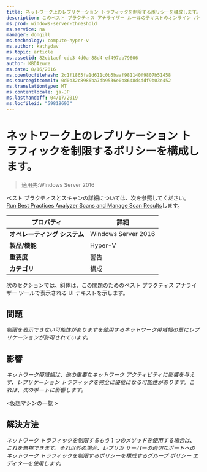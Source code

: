 ```yaml
---
title: ネットワーク上のレプリケーション トラフィックを制限するポリシーを構成します。
description: このベスト プラクティス アナライザー ルールのテキストのオンライン バージョン。
ms.prod: windows-server-threshold
ms.service: na
manager: dongill
ms.technology: compute-hyper-v
ms.author: kathydav
ms.topic: article
ms.assetid: 82cb1aef-cdc3-4d0a-88d4-ef497ab79606
author: KBDAzure
ms.date: 8/16/2016
ms.openlocfilehash: 2c1f1865fa1d611c0b5baaf981140f9807b51458
ms.sourcegitcommit: 0d0b32c8986ba7db9536e0b8648d4ddf9b03e452
ms.translationtype: MT
ms.contentlocale: ja-JP
ms.lasthandoff: 04/17/2019
ms.locfileid: "59818693"
---
```

# <a name="configure-a-policy-to-throttle-the-replication-traffic-on-the-network"></a>ネットワーク上のレプリケーション トラフィックを制限するポリシーを構成します。

>適用先:Windows Server 2016

ベスト プラクティスとスキャンの詳細については、次を参照してください。 [Run Best Practices Analyzer Scans and Manage Scan Results](https://go.microsoft.com/fwlink/p/?LinkID=223177)します。  
  
|プロパティ|詳細|  
|-|-|  
|**オペレーティング システム**|Windows Server 2016|  
|**製品/機能**|Hyper-V|  
|**重要度**|警告|  
|**カテゴリ**|構成|  
  
次のセクションでは、斜体は、この問題のためのベスト プラクティス アナライザー ツールで表示される UI テキストを示します。  
  
## <a name="issue"></a>問題  
*制限を表示できない可能性がありますを使用するネットワーク帯域幅の量にレプリケーションが許可されています。*  
  
## <a name="impact"></a>影響  
*ネットワーク帯域幅は、他の重要なネットワーク アクティビティに影響を与えず、レプリケーション トラフィックを完全に優位になる可能性があります。これは、次のポートに影響します。*  
  
\<仮想マシンの一覧 >  
  
## <a name="resolution"></a>解決方法  
*ネットワーク トラフィックを制限するもう 1 つのメソッドを使用する場合は、これを無視できます。それ以外の場合、レプリカ サーバーの適切なポートへのネットワーク トラフィックを制限するポリシーを構成するグループ ポリシー エディターを使用します。*  
  
  


